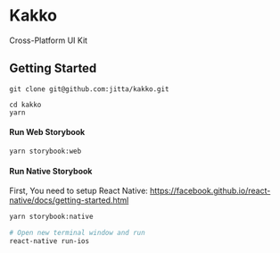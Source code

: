 # Kakko

Cross-Platform UI Kit 

## Getting Started

```
git clone git@github.com:jitta/kakko.git

cd kakko
yarn
```

#### Run Web Storybook 

```
yarn storybook:web
```

#### Run Native Storybook

First, You need to setup React Native: https://facebook.github.io/react-native/docs/getting-started.html

```sh
yarn storybook:native

# Open new terminal window and run
react-native run-ios
```
